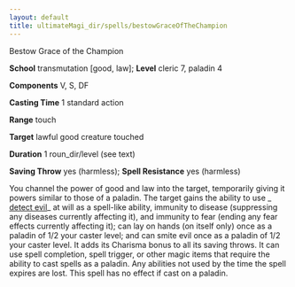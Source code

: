 ```yaml
---
layout: default
title: ultimateMagi_dir/spells/bestowGraceOfTheChampion
---
```

Bestow Grace of the Champion

**School** transmutation [good, law]; **Level** cleric 7, paladin 4

**Components** V, S, DF

**Casting Time** 1 standard action

**Range** touch

**Target** lawful good creature touched

**Duration** 1 roun_dir/level (see text)

**Saving Throw** yes (harmless); **Spell Resistance** yes (harmless)

You channel the power of good and law into the target, temporarily giving it powers similar to those of a paladin. The target gains the ability to use _ [detect evil](spells/detectEvil#_detect-evil)_ at will as a spell-like ability, immunity to disease (suppressing any diseases currently affecting it), and immunity to fear (ending any fear effects currently affecting it); can lay on hands (on itself only) once as a paladin of 1/2 your caster level; and can smite evil once as a paladin of 1/2 your caster level. It adds its Charisma bonus to all its saving throws. It can use spell completion, spell trigger, or other magic items that require the ability to cast spells as a paladin. Any abilities not used by the time the spell expires are lost. This spell has no effect if cast on a paladin.


